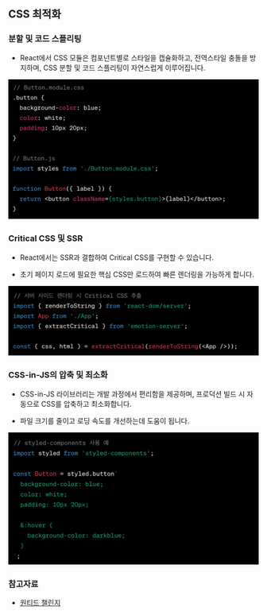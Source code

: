 ## CSS 최적화

### 분할 및 코드 스플리팅

- React에서 CSS 모듈은 컴포넌트별로 스타일을 캡슐화하고, 전역스타일 충돌을 방지하며, CSS 분할 및 코드 스플리팅이 자연스럽게 이루어집니다.

![](./css.png)

### Critical CSS 및 SSR

- React에서는 SSR과 결합하여 Critical CSS를 구현할 수 있습니다.

- 초기 페이지 로드에 필요한 핵심 CSS만 로드하여 빠른 렌더링을 가능하게 합니다.

![](./css1.png)

### CSS-in-JS의 압축 및 최소화

- CSS-in-JS 라이브러리는 개발 과정에서 편리함을 제공하며, 프로덕션 빌드 시 자동으로 CSS를 압축하고 최소화합니다.

- 파일 크기를 줄이고 로딩 속도를 개선하는데 도움이 됩니다.

![](./css2.png)

### 참고자료

- [원티드 챌린지]()
